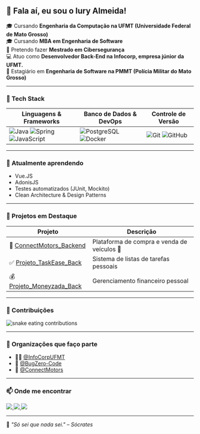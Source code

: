 ## 👋 Fala aí, eu sou o Iury Almeida!

🎓 Cursando **Engenharia da Computação na UFMT (Universidade Federal de Mato Grosso)**  
🎓 Cursando **MBA em Engenharia de Software**  
🔐 Pretendo fazer **Mestrado em Cibersegurança**  
💻 Atuo como **Desenvolvedor Back-End na Infocorp, empresa júnior da UFMT.**  
👮 Estagiário em **Engenharia de Software na PMMT (Polícia Militar do Mato Grosso)**  

---

### 🚀 Tech Stack

| Linguagens & Frameworks | Banco de Dados & DevOps | Controle de Versão |
|-------------------------|--------------------------|---------------------|
| ![Java](https://img.shields.io/badge/Java-ED8B00?style=for-the-badge&logo=java&logoColor=white) ![Spring](https://img.shields.io/badge/Spring-6DB33F?style=for-the-badge&logo=spring&logoColor=white) ![JavaScript](https://img.shields.io/badge/JavaScript-F7DF1E?style=for-the-badge&logo=javascript&logoColor=black) | ![PostgreSQL](https://img.shields.io/badge/PostgreSQL-316192?style=for-the-badge&logo=postgresql&logoColor=white) ![Docker](https://img.shields.io/badge/Docker-2496ED?style=for-the-badge&logo=docker&logoColor=white) | ![Git](https://img.shields.io/badge/Git-F05032?style=for-the-badge&logo=git&logoColor=white) ![GitHub](https://img.shields.io/badge/GitHub-181717?style=for-the-badge&logo=github&logoColor=white) |

---

### 🧠 Atualmente aprendendo

- Vue.JS 
- AdonisJS
- Testes automatizados (JUnit, Mockito)  
- Clean Architecture & Design Patterns  

---

### 📂 Projetos em Destaque

| Projeto | Descrição |
|--------|-----------|
| 🔧 [ConnectMotors_Backend](https://github.com/ConnectMotors/ConnectMotors_Backend) | Plataforma de compra e venda de veículos 🚗 |
| ✅ [Projeto_TaskEase_Back](https://github.com/IuryAlmeidaDev/Projeto_TaskEase_Back) | Sistema de listas de tarefas pessoais |
| 💰 [Projeto_Moneyzada_Back](https://github.com/BugZero-Code/MoneyZada_Backend) | Gerenciamento financeiro pessoal |

---

### 🐍 Contribuições

<picture>
  <source media="(prefers-color-scheme: dark)" srcset="https://github.com/IuryAlmeidaDev/IuryAlmeidaDev/blob/output/github-contribution-grid-snake-dark.svg" />
  <img alt="snake eating contributions" src="https://github.com/IuryAlmeidaDev/IuryAlmeidaDev/blob/output/github-contribution-grid-snake.svg" />
</picture>

---

### 🏢 Organizações que faço parte

- 👨‍💻 [@InfoCorpUFMT](https://github.com/InfoCorpUFMT)
- 🐞 [@BugZero-Code](https://github.com/BugZero-Code)
- 🚗 [@ConnectMotors](https://github.com/ConnectMotors)

---

### 📫 Onde me encontrar

<a href="https://www.linkedin.com/in/iury-almeida/" target="_blank">
  <img src="https://img.shields.io/badge/LinkedIn-0077B5?style=flat&logo=linkedin&logoColor=white" />
</a>
<a href="mailto:iury.colombo@gmail.com" target="_blank">
  <img src="https://img.shields.io/badge/Gmail-D14836?style=flat&logo=gmail&logoColor=white" />
</a>
<a href="https://www.instagram.com/iuryyalmeida/" target="_blank">
  <img src="https://img.shields.io/badge/Instagram-E4405F?style=flat&logo=instagram&logoColor=white" />
</a>

---
 
📜 _"Só sei que nada sei." – Sócrates_
